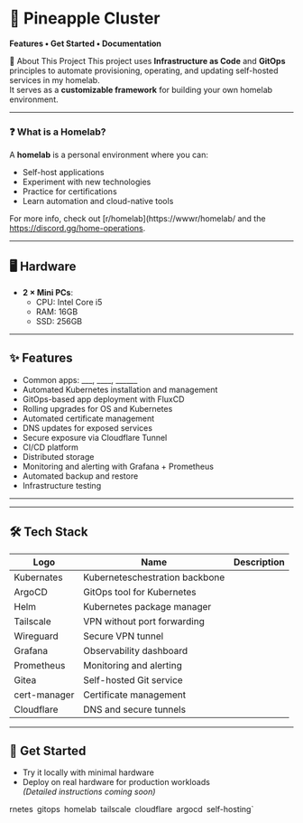 # 🍍 Pineapple Cluster
**Features • Get Started • Documentation**

📖 About This Project
This project uses **Infrastructure as Code** and **GitOps** principles to automate provisioning, operating, and updating self-hosted services in my homelab.  
It serves as a **customizable framework** for building your own homelab environment.

---

### ❓ What is a Homelab?
A **homelab** is a personal environment where you can:
- Self-host applications
- Experiment with new technologies
- Practice for certifications
- Learn automation and cloud-native tools  

For more info, check out [r/homelab](https://wwwr/homelab/ and the https://discord.gg/home-operations.

---

## 🖥 Hardware
- **2 × Mini PCs**:
  - CPU: Intel Core i5
  - RAM: 16GB
  - SSD: 256GB
---

## ✨ Features
- Common apps: ___, ____, ______
- Automated Kubernetes installation and management
- GitOps-based app deployment with FluxCD
- Rolling upgrades for OS and Kubernetes
- Automated certificate management
- DNS updates for exposed services
- Secure exposure via Cloudflare Tunnel
- CI/CD platform
- Distributed storage
- Monitoring and alerting with Grafana + Prometheus
- Automated backup and restore
- Infrastructure testing

---
---

## 🛠 Tech Stack
| Logo | Name | Description |
|------|------|-------------|
| Kubernates | Kuberneteschestration backbone |
| ArgoCD | GitOps tool for Kubernetes |
| Helm | Kubernetes package manager |
| Tailscale | VPN without port forwarding |
| Wireguard | Secure VPN tunnel |
| Grafana | Observability dashboard |
| Prometheus | Monitoring and alerting |
| Gitea | Self-hosted Git service |
| cert-manager | Certificate management |
| Cloudflare | DNS and secure tunnels |

---

## 🚀 Get Started
- Try it locally with minimal hardware
- Deploy on real hardware for production workloads  
*(Detailed instructions coming soon)*

rnetes` `gitops` `homelab` `tailscale` `cloudflare` `argocd` `self-hosting`
